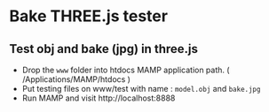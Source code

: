 # Bake THREE.js tester

## Test obj and bake (jpg) in three.js 


- Drop the ```www``` folder into htdocs MAMP application path. ( /Applications/MAMP/htdocs )
- Put testing files on www/test with name : ```model.obj``` and ```bake.jpg```
- Run MAMP and visit http://localhost:8888
